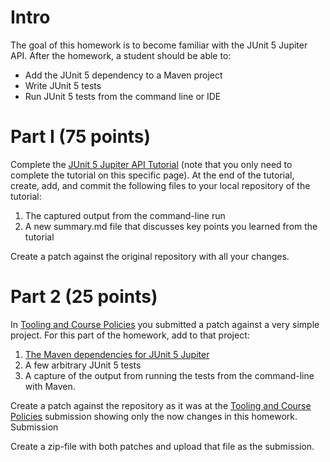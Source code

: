 # Intro

The goal of this homework is to become familiar with the JUnit 5 Jupiter API. After the homework, a student should be able to:

* Add the JUnit 5 dependency to a Maven project
* Write JUnit 5 tests
* Run JUnit 5 tests from the command line or IDE

# Part I (75 points)

Complete the [JUnit 5 Jupiter API Tutorial](https://developer.ibm.com/tutorials/j-introducing-junit5-part1-jupiter-api/) (note that you only need to complete the tutorial on this specific page). At the end of the tutorial, create, add, and commit the following files to your local repository of the tutorial:

1. The captured output from the command-line run
2. A new summary.md file that discusses key points you learned from the tutorial

Create a patch against the original repository with all your changes.

# Part 2 (25 points)

In [Tooling and Course Policies](Tooling-and-Course-Policies.md) you submitted a patch against a very simple project. For this part of the homework, add to that project:

1. [The Maven dependencies for JUnit 5 Jupiter](https://howtodoinjava.com/junit-5-tutorial/)
2. A few arbitrary JUnit 5 tests
3. A capture of the output from running the tests from the command-line with Maven.

Create a patch against the repository as it was at the [Tooling and Course Policies](Tooling-and-Course-Policies.md) submission showing only the now changes in this homework.
Submission

Create a zip-file with both patches and upload that file as the submission.
